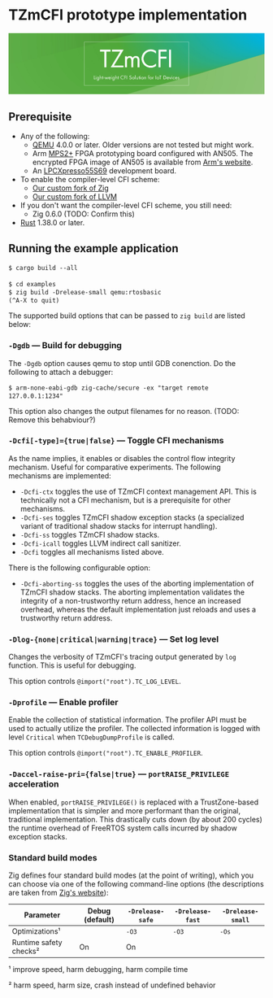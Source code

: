 # TZmCFI prototype implementation

<center><img src="docs/banner.jpg"></center>

## Prerequisite

- Any of the following:
    - [QEMU] 4.0.0 or later. Older versions are not tested but might work.
    - Arm [MPS2+] FPGA prototyping board configured with AN505. The encrypted FPGA image of AN505 is available from [Arm's website].
    - An [LPCXpresso55S69](https://www.nxp.com/products/processors-and-microcontrollers/arm-microcontrollers/general-purpose-mcus/lpc5500-cortex-m33/lpcxpresso55s69-development-board:LPC55S69-EVK) development board.
- To enable the compiler-level CFI scheme:
    - [Our custom fork of Zig](https://github.com/TZmCFI/zig/tree/eca1091026e53172929b63f3a56bff3892b3cebd)
    - [Our custom fork of LLVM](https://github.com/TZmCFI/llvm-project/tree/3e75d0cd964199a3420a780e7ae2bd526bff8171)
- If you don't want the compiler-level CFI scheme, you still need:
    - Zig 0.6.0 (TODO: Confirm this)
- [Rust](https://www.rust-lang.org/en-US/) 1.38.0 or later.

[QEMU]: https://www.qemu.org
[MPS2+]: https://www.arm.com/products/development-tools/development-boards/mps2-plus
[Arm's website]: https://developer.arm.com/tools-and-software/development-boards/fpga-prototyping-boards/download-fpga-images?_ga=2.138343728.123477322.1561466661-1332644519.1559889185

## Running the example application

    $ cargo build --all

    $ cd examples
    $ zig build -Drelease-small qemu:rtosbasic
    (^A-X to quit)

The supported build options that can be passed to `zig build` are listed below:

### `-Dgdb` — Build for debugging

The `-Dgdb` option causes qemu to stop until GDB conenction. Do the following to attach a debugger:

    $ arm-none-eabi-gdb zig-cache/secure -ex "target remote 127.0.0.1:1234"

This option also changes the output filenames for no reason. (TODO: Remove this behabviour?)

### `-Dcfi[-type]={true|false}` — Toggle CFI mechanisms

As the name implies, it enables or disables the control flow integrity mechanism. Useful for comparative experiments. The following mechanisms are implemented:

- `-Dcfi-ctx` toggles the use of TZmCFI context management API. This is technically not a CFI mechanism, but is a prerequisite for other mechanisms.
- `-Dcfi-ses` toggles TZmCFI shadow exception stacks (a specialized variant of traditional shadow stacks for interrupt handling).
- `-Dcfi-ss` toggles TZmCFI shadow stacks.
- `-Dcfi-icall` toggles LLVM indirect call sanitizer.
- `-Dcfi` toggles all mechanisms listed above.

There is the following configurable option:

- `-Dcfi-aborting-ss` toggles the uses of the aborting implementation of TZmCFI shadow stacks. The aborting implementation validates the integrity of a non-trustworthy return address, hence an increased overhead, whereas the default implementation just reloads and uses a trustworthy return address.

### `-Dlog-{none|critical|warning|trace}` — Set log level

Changes the verbosity of TZmCFI's tracing output generated by `log` function. This is useful for debugging.

This option controls `@import("root").TC_LOG_LEVEL`.

### `-Dprofile` — Enable profiler

Enable the collection of statistical information. The profiler API must be used to actually utilize the profiler. The collected information is logged with level `Critical` when `TCDebugDumpProfile` is called.

This option controls `@import("root").TC_ENABLE_PROFILER`.

### `-Daccel-raise-pri={false|true}` — `portRAISE_PRIVILEGE` acceleration

When enabled, `portRAISE_PRIVILEGE()` is replaced with a TrustZone-based implementation that is simpler and more performant than the original, traditional implementation. This drastically cuts down (by about 200 cycles) the runtime overhead of FreeRTOS system calls incurred by shadow exception stacks.

### Standard build modes

Zig defines four standard build modes (at the point of writing), which you can choose via one of the following command-line options (the descriptions are taken from [Zig's website]):

|       Parameter        | Debug (default) | `-Drelease-safe` | `-Drelease-fast` | `-Drelease-small` |
|------------------------|-----------------|------------------|------------------|-------------------|
| Optimizations¹         |                 | `-O3`            | `-O3`            | `-Os`             |
| Runtime safety checks² | On              | On               |                  |                   |

¹ improve speed, harm debugging, harm compile time

² harm speed, harm size, crash instead of undefined behavior

[Zig's website]: https://ziglang.org/#Performance-and-Safety-Choose-Two
